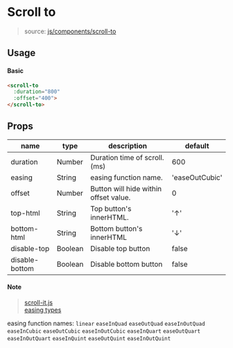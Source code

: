 # Scroll to
> source: [js/components/scroll-to](../../src/js/components/scroll-to.vue)

## Usage
#### Basic
```html
<scroll-to
  :duration="800"
  :offset="400">
</scroll-to>
```

## Props
| name | type | description | default |
| ---- | ---- | ----------- | ------- |
| duration | Number | Duration time of scroll. (ms) | 600 |
| easing | String | easing function name. | 'easeOutCubic' |
| offset | Number | Button will hide within offset value. | 0 |
| top-html | String | Top button's innerHTML. | '↑' |
| bottom-html | String | Bottom button's innerHTML | '↓' |
| disable-top | Boolean | Disable top button | false |
| disable-bottom | Boolean | Disable bottom button | false |

#### Note
> [scroll-it.js](../../src/js/lib/utils/scroll-it.js)  
[easing types](https://docs111.mootools.net/Effects/Fx-Transitions)

easing function names: `linear` `easeInQuad` `easeOutQuad` `easeInOutQuad` `easeInCubic` `easeOutCubic` `easeInOutCubic` `easeInQuart` `easeOutQuart` `easeInOutQuart` `easeInQuint` `easeOutQuint` `easeInOutQuint`
